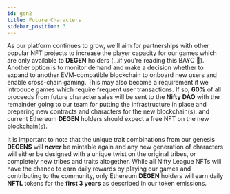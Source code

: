 ```yaml
---
id: gen2
title: Future Characters
sidebar_position: 3
---
```


As our platform continues to grow, we'll aim for partnerships with other popular NFT projects to increase the player capacity for our games which are only available to **DEGEN** holders (...if you're reading this BAYC 💜). Another option is to monitor demand and make a decision whether to expand to another EVM-compatible blockchain to onboard new users and enable cross-chain gaming. This may also become a requirement if we introduce games which require frequent user transactions. If so, **60%** of all proceeds from future character sales will be sent to the **Nifty DAO** with the remainder going to our team for putting the infrastructure in place and preparing new contracts and characters for the new blockchain(s). and current Ethereum **DEGEN** holders should expect a free NFT on the new blockchain(s).

It is important to note that the unique trait combinations from our genesis **DEGENS** will **_never_** be mintable again and any new generation of characters will either be designed with a unique twist on the original tribes, or completely new tribes and traits altogether. While all Nifty League NFTs will have the chance to earn daily rewards by playing our games and contributing to the community, only Ethereum **DEGEN** holders will earn daily **NFTL** tokens for the **first 3 years** as described in our token emissions.
